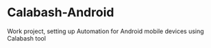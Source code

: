 # Calabash-Android
Work project, setting up Automation for Android mobile devices using Calabash tool
